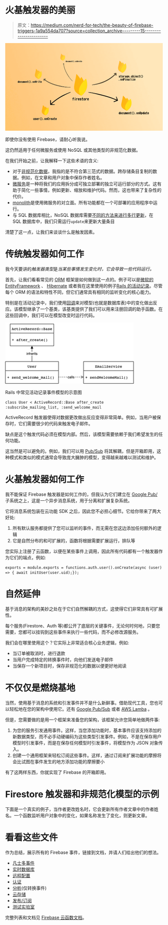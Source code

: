# 火基触发器的美丽

> 原文：<https://medium.com/nerd-for-tech/the-beauty-of-firebase-triggers-1a9a554da707?source=collection_archive---------15----------------------->

![](img/d8e654ca8a8402bf10f7f63052f1f4f9.png)

即使你没有使用 Firebase，请耐心听我说。

这仍然适用于任何微服务或使用 NoSQL 或其他类型的非规范化数据。

在我们开始之前，让我解释一下这些术语的含义:

*   对于[非规范化数据](/@katedoesdev/normalized-vs-denormalized-databases-210e1d67927d)，我指的是不符合第三范式的数据。跨存储条目复制的数据。例如，在文章和用户对象中保存作者姓名。
*   [微服务](https://martinfowler.com/articles/microservices.html)是一种将我们的应用拆分成可独立部署的独立可运行部分的方式。这有助于简化一些事情，例如更新、缩放和维护代码。然而，这也带来了复杂性的代价。
*   [monolith](/swlh/monolithic-vs-micro-services-and-all-in-between-7d496408ad02)是使用微服务的对立面。所有功能都在一个可部署的应用程序中运行。
*   与 SQL 数据库相比，NoSQL 数据库需要[不同的方法来进行多行更新](https://www.xplenty.com/blog/the-sql-vs-nosql-difference/#:~:text=multi-row%20transactions)，在 SQL 数据库中，我们只需运行`update`来更新大量条目

清楚了这一点，让我们来谈谈什么是触发因素。

# 传统触发器如何工作

我今天要讲的*触发器类型*是*当某些事情发生变化时，它会导致一些代码运行。*

首先，让我们看看常见的 [ORM](https://blog.bitsrc.io/what-is-an-orm-and-why-you-should-use-it-b2b6f75f5e2a) 框架是如何做到这一点的。例子可以是[微软的 EntityFramework](https://docs.microsoft.com/en-us/ef/) 、 [Hibernate](https://www.baeldung.com/spring-boot-hibernate) 或者我在这里使用的例子[Rails 的活动记录](https://guides.rubyonrails.org/active_record_basics.html)。尽管每个 ORM 的语法和特性不同，但它们通常具有相同的监听变化的核心能力。

特别是在活动记录中，我们使用[回调](https://guides.rubyonrails.org/active_record_callbacks.html)来对模型(也就是数据库表)中的变化做出反应。该模型继承了一个基类，该基类提供了我们可以用来注册回调的助手函数。在这些回调中，我们可以在模型改变时运行代码。

![](img/4230a5ca0c5eed3f1227c71dd6c70c75.png)

Rails 中常见活动记录事件模型的示意图

```
class User < ActiveRecord::Base after_create    :subscribe_mailing_list, :send_welcome_mail
```

ActiveRecord 触发器使得对数据更改做出反应变得非常简单。例如，当用户被保存时，它们需要很少的代码来触发电子邮件。

缺点是这个触发代码必须在模型内部。然后，该模型需要依赖于我们希望发生的任何功能。

这当然是可以避免的。例如，我们可以用 [Pub/Sub](https://niallburkley.com/blog/ruby-publish-subscribe/) 将其解耦，但是开箱即用，这种模式和类似的模式通常会导致庞大臃肿的模型，变得越来越难以测试和维护。

# 火基触发器如何工作

我不能保证 Firebase 触发器是如何工作的，但我认为它们建立在 [Google Pub/](https://cloud.google.com/pubsub/docs/overview) 子系统之上，这是一个异步消息系统，用于分离和扩展复杂系统。

它将消息系统包装在云功能 SDK 之后，因此您不必担心细节。它给你带来了两大好处:

1.  所有默认服务都提供了您可以监听的事件，而无需在您这边添加任何额外的逻辑
2.  它是自然分布的和可扩展的，函数将根据需要扩展运行，排队等

您实际上注册了云函数，以便在某些事件上调用，因此所有代码都有一个触发器作为它们的端点，例如:

```
exports = module.exports = functions.auth.user().onCreate(async (user) => { await initUser(user.uid);});
```

# 自然延伸

基于消息的架构的美妙之处在于它们自然解耦的方式，这使得它们非常具有可扩展性。

每个服务(Firestore、Auth 等)都公开了底层的关键事件，无论何时何地，只要您需要，您都可以挂钩到这些事件来执行一些代码，而不必修改源服务。

我们会在哪里使用这个？它实际上非常适合核心业务逻辑，例如:

*   当订单被取消时，进行退款
*   当用户完成特定的转换事件时，向他们发送电子邮件
*   当保存一个新项目时，保存非规范化的数据以便更好地阅读

# 不仅仅是燃烧基地

当然，使用基于消息的系统和引发事件并不是什么新鲜事。借助现代工具，您也可以轻松地在您的架构中使用它。还有 [Google Pub/Sub](https://cloud.google.com/pubsub/docs) 或者 [AWS Lamba](https://docs.aws.amazon.com/lambda/latest/dg/lambda-services.html) 。

但是，您需要做的是用一个框架来准备您的架构，该框架允许您简单地做两件事:

1.  为您的服务引发通用事件。这样，当您添加功能时，基本事件应该支持添加的新数据类型，而不必手动硬编码为这些类型引发事件。例如，不是在保存用户模型时引发事件，而是在保存任何模型时引发事件，将模型作为 JSON 对象传入。
2.  创建一个通用框架来轻松订阅这些事件。这样，通过订阅来扩展功能的摩擦将会比试图在事件发生的地方添加功能的摩擦要小

有了这两样东西，你就实现了 Firebase 的开箱即用。

# Firestore 触发器和非规范化模型的示例

下面是一个真实的例子，当作者更改姓名时，它会更新所有作者文章中的作者姓名。一个函数监听用户对象中的变化，如果名称发生了变化，则更新文章。

# 看看这些文件

作为总结，展示所有的 Firebase 事件，链接到文档，并请人们给出他们的想法。

*   [凡士多事件](https://firebase.google.com/docs/functions/firestore-events)
*   [实时数据库](https://firebase.google.com/docs/functions/database-events)
*   [远程配置](https://firebase.google.com/docs/functions/rc-events)
*   [认证](https://firebase.google.com/docs/functions/auth-events)
*   [分析](https://firebase.google.com/docs/functions/analytics-events)(仅转换事件)
*   [云存储](https://firebase.google.com/docs/functions/gcp-storage-events)
*   [发布/订阅](https://firebase.google.com/docs/functions/pubsub-events)
*   [测试实验室](https://firebase.google.com/docs/functions/test-lab-events)

完整列表和文档见 [Firebase 云函数文档](https://firebase.google.com/docs/functions)。